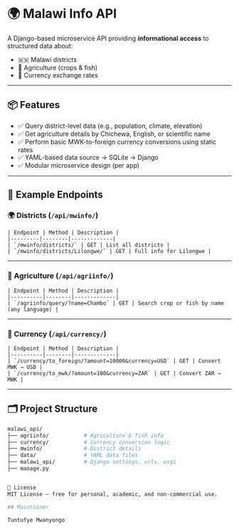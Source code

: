 # 🌍 Malawi Info API

A Django-based microservice API providing **informational access** to structured data about:
- 🇲🇼 Malawi districts
- 🌾 Agriculture (crops & fish)
- 💱 Currency exchange rates

---

## 📦 Features

- ✅ Query district-level data (e.g., population, climate, elevation)
- ✅ Get agriculture details by Chichewa, English, or scientific name
- ✅ Perform basic MWK-to-foreign currency conversions using static rates
- ✅ YAML-based data source → SQLite → Django
- ✅ Modular microservice design (per app)

---

## 🧪 Example Endpoints

### 🌍 Districts (`/api/mwinfo/`)

```
| Endpoint | Method | Description |
|---------|--------|-------------|
| `/mwinfo/districts/` | GET | List all districts |
| `/mwinfo/districts/Lilongwe/` | GET | Full info for Lilongwe |
```
---

### 🌾 Agriculture (`/api/agriinfo/`)

```
| Endpoint | Method | Description |
|----------|--------|-------------|
| `/agriinfo/query/?name=Chambo` | GET | Search crop or fish by name (any language) |
```
---

### 💱 Currency (`/api/currency/`)
```
| Endpoint | Method | Description |
|----------|--------|-------------|
| `/currency/to_foreign/?amount=10000&currency=USD` | GET | Convert MWK → USD |
| `/currency/to_mwk/?amount=100&currency=ZAR` | GET | Convert ZAR → MWK |
```
---

## 🗂 Project Structure

```bash
malawi_api/
├── agriinfo/           # Agriculture & fish info
├── currency/           # Currency conversion logic
├── mwinfo/             # District details
├── data/               # YAML data files
├── malawi_api/         # Django settings, urls, wsgi
├── manage.py


📄 License
MIT License — free for personal, academic, and non-commercial use.

## Maintainer

Tuntufye Mwanyongo
